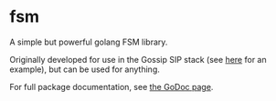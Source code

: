 fsm
===

A simple but powerful golang FSM library.

Originally developed for use in the Gossip SIP stack (see [here](https://github.com/StefanKopieczek/gossip/blob/master/transaction/client.go) for an example), but can be used for anything.

For full package documentation, see [the GoDoc page](https://godoc.org/github.com/DiscoViking/fsm).
